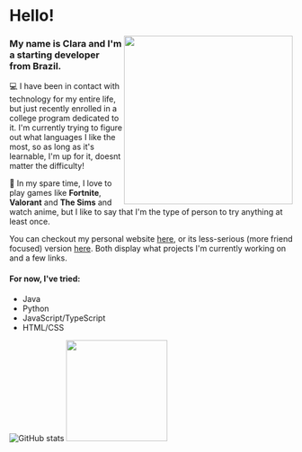 <h1> Hello!</h1>

<img align="right" src="https://i.pinimg.com/originals/38/c4/e1/38c4e1059ad36e7c968bbae10f9a031a.gif" width=300rem height=300rem></img>

### My name is **Clara** and I'm a starting developer from **Brazil**.

:computer: I have been in contact with technology for my entire life, but just recently enrolled in a college program dedicated to it. I'm currently trying to figure out what languages I like the most, so as long as it's learnable, I'm up for it, doesnt matter the difficulty!

:cherry_blossom: In my spare time, I love to play games like **Fortnite**, **Valorant** and **The Sims** and watch anime, but I like to say that I'm the type of person to try anything at least once.

You can checkout my personal website [here](https://claracoliveiras.github.io/), or its less-serious (more friend focused) version [here](https://clawra.moe). Both display what projects I'm currently working on and a few links.

#### For now, I've tried:
- Java
- Python
- JavaScript/TypeScript
- HTML/CSS


![GitHub stats](https://github-readme-stats-git-masterrstaa-rickstaa.vercel.app/api?username=claracoliveiras&hide_title=true&show_icons=true&include_all_commits=false&count_private=true&line_height=25&hide=issues&border_radius=3&border_color=36123c&theme=buefy)
<img height="180em" src="https://github-readme-stats.vercel.app/api/top-langs/?username=claracoliveiras&layout=compact&langs_count=7&theme=dracula"/>
</div>

<!--
**claracoliveiras/claracoliveiras** is a ✨ _special_ ✨ repository because its `README.md` (this file) appears on your GitHub profile.


Here are some ideas to get you started:

- 🔭 I’m currently working on ...
- 🌱 I’m currently learning ...
- 👯 I’m looking to collaborate on ...
- 🤔 I’m looking for help with ...
- 💬 Ask me about ...
- 📫 How to reach me: ...
- 😄 Pronouns: ...
- ⚡ Fun fact: ...
-->
